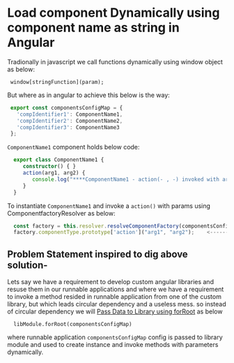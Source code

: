 # Load component Dynamically using component name as string in Angular

Tradionally in javascript we call functions dynamically using window object as below: 
 ```
  window[stringFunction](param); 
 ```
 
 But where as in angular to achieve this below is the way:
 
 ```typescript
  export const componentsConfigMap = {
    'compIdentifier1': ComponentName1,
    'compIdentifier2': ComponentName2,
    'compIdentifier3': ComponentName3
  };
  ```
  
  `ComponentName1` component holds below code:
  
  ```typescript
    export class ComponentName1 {
       constructor() { } 
       action(arg1, arg2) {
          console.log("****ComponentName1 - action(- , -) invoked with args****:", arg1, arg2);
       }
    }
  ```
  
  To instantiate `ComponentName1` and invoke a `action()` with params using ComponentfactoryResolver as below:
  
  ```typescript
    const factory = this.resolver.resolveComponentFactory(componentsConfigMap.compIdentifier1);
    factory.componentType.prototype['action']("arg1", "arg2");    <------------ invoking action(arg1, arg2)
  ```
  
  ## Problem Statement inspired to dig above solution-
  Lets say we have a requirement to develop custom angular libraries and resuse them in our runnable applications and where we have a requirement to invoke a method resided in runnable application from one of the custom library, but which leads circular dependency and a useless mess. so instead of circular dependency we will [Pass Data to Library using forRoot](https://medium.com/@michelestieven/angular-writing-configurable-modules-69e6ea23ea42) as below 
  
  ```
    libModule.forRoot(componentsConfigMap)
  ```
  
  where runnable application `componentsConfigMap` config is passed to library module and used to create instance and invoke methods with parameters dynamically.

